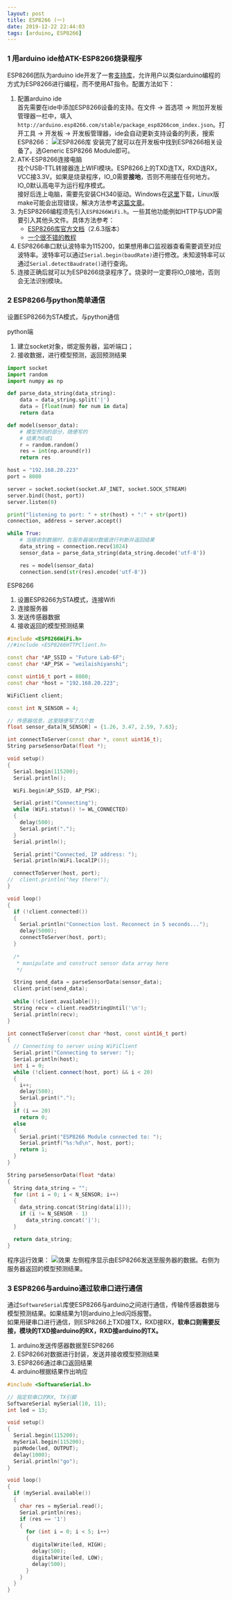 ```yaml
---
layout: post
title: ESP8266 (一)
date: 2019-12-22 22:44:03
tags: [arduino, ESP8266]
---
```

### 1 用arduino ide给ATK-ESP8266烧录程序
ESP8266团队为arduino ide开发了一套[支持库](https://github.com/esp8266/Arduino)，允许用户以类似arduino编程的方式为ESP8266进行编程，而不使用AT指令。配置方法如下：
1. 配置arduino ide<br>
   首先需要在ide中添加ESP8266设备的支持。在文件 -> 首选项 -> 附加开发板管理器一栏中，填入`http://arduino.esp8266.com/stable/package_esp8266com_index.json`。打开工具 -> 开发板 -> 开发板管理器，ide会自动更新支持设备的列表，搜索ESP8266：
   ![ESP8266库](https://s2.ax1x.com/2019/12/18/Q74ZA1.png)
   安装完了就可以在开发板中找到ESP8266相关设备了。选Generic ESP8266 Module即可。
2. ATK-ESP8266连接电脑<br>
   找个USB-TTL转接器连上WIFI模块。ESP8266上的TXD连TX，RXD连RX，VCC接3.3V。如果是烧录程序，IO_0需要**接地**，否则不用接在任何地方。IO_0默认高电平为运行程序模式。<br>
   接好后连上电脑，需要先安装CH340驱动。Windows在[这里](http://www.wch.cn/downloads/CH341SER_EXE.html)下载，Linux版make可能会出现错误，解决方法参考[这篇文章](https://blog.csdn.net/nuttiny/article/details/79842900)。
3. 为ESP8266编程须先引入`ESP8266WiFi.h`。一些其他功能例如HTTP与UDP需要引入其他头文件。具体方法参考：
   - [ESP8266库官方文档](https://arduino-esp8266.readthedocs.io/en/2.6.3/index.html)（2.6.3版本）
   - [一个很不错的教程](https://blog.csdn.net/dpjcn1990/article/details/92829821)
4. ESP8266串口默认波特率为115200，如果想用串口监视器查看需要调至对应波特率。波特率可以通过`Serial.begin(baudRate)`进行修改。未知波特率可以通过`Serial.detectBaudrate()`进行查询。
5. 连接正确后就可以为ESP8266烧录程序了。烧录时一定要将IO_0接地，否则会无法识别模块。

### 2 ESP8266与python简单通信
设置ESP8266为STA模式，与python通信

python端
1. 建立socket对象，绑定服务器，监听端口；
2. 接收数据，进行模型预测，返回预测结果

```python
import socket
import random
import numpy as np

def parse_data_string(data_string):
    data = data_string.split('|')
    data = [float(num) for num in data]
    return data

def model(sensor_data):
    # 模型预测的部分，随便写的
    # 结果为0或1
    r = random.random()
    res = int(np.around(r))
    return res

host = "192.168.20.223"
port = 8080

server = socket.socket(socket.AF_INET, socket.SOCK_STREAM)
server.bind((host, port))
server.listen(0)

print("listening to port: " + str(host) + ":" + str(port))
connection, address = server.accept()

while True:
    # 当接收到数据时，在服务器端对数据进行判断并返回结果
    data_string = connection.recv(1024)
    sensor_data = parse_data_string(data_string.decode('utf-8'))

    res = model(sensor_data)
    connection.send(str(res).encode('utf-8'))
```
ESP8266
1. 设置ESP8266为STA模式，连接Wifi
2. 连接服务器
3. 发送传感器数据
4. 接收返回的模型预测结果

```c++
#include <ESP8266WiFi.h>
//#include <ESP8266HTTPClient.h>

const char *AP_SSID = "Future Lab-6F";
const char *AP_PSK = "weilaishiyanshi";

const uint16_t port = 8080;
const char *host = "192.168.20.223";

WiFiClient client;

const int N_SENSOR = 4;

// 传感器信息，这里随便写了几个数
float sensor_data[N_SENSOR] = {1.26, 3.47, 2.59, 7.63};

int connectToServer(const char *, const uint16_t);
String parseSensorData(float *);

void setup()
{
  Serial.begin(115200);
  Serial.println();

  WiFi.begin(AP_SSID, AP_PSK);

  Serial.print("Connecting");
  while (WiFi.status() != WL_CONNECTED)
  {
    delay(500);
    Serial.print(".");
  }
  Serial.println();

  Serial.print("Connected, IP address: ");
  Serial.println(WiFi.localIP());

  connectToServer(host, port);
//  client.println("hey there!");
}

void loop()
{
  if (!client.connected())
  {
    Serial.println("Connection lost. Reconnect in 5 seconds...");
    delay(5000);
    connectToServer(host, port);
  }
  
  /*
   * manipulate and construct sensor data array here
   */

  String send_data = parseSensorData(sensor_data);
  client.print(send_data);
  
  while (!client.available());
  String recv = client.readStringUntil('\n');
  Serial.println(recv);
}

int connectToServer(const char *host, const uint16_t port)
{
  // Connecting to server using WiFiClient
  Serial.print("Connecting to server: ");
  Serial.println(host);
  int i = 0;
  while (!client.connect(host, port) && i < 20)
  {
    i++;
    delay(500);
    Serial.print(".");
  }
  if (i == 20)
    return 0;
  else
  {
    Serial.print("ESP8266 Module connected to: ");
    Serial.printf("%s:%d\n", host, port);
    return 1;
  }
}

String parseSensorData(float *data)
{
  String data_string = "";
  for (int i = 0; i < N_SENSOR; i++)
  {
    data_string.concat(String(data[i]));
    if (i != N_SENSOR - 1)
      data_string.concat('|');
  }

  return data_string;
}
```
程序运行效果：
![效果](https://s2.ax1x.com/2019/12/18/Q74Ib9.png)
左侧程序显示由ESP8266发送至服务器的数据。右侧为服务器返回的模型预测结果。

### 3 ESP8266与arduino通过软串口进行通信
通过`SoftwareSerial`库使ESP8266与arduino之间进行通信，传输传感器数据与模型预测结果。如果结果为1则arduino上led闪烁报警。<br>
如果用硬串口进行通信，则ESP8266上TXD接TX，RXD接RX，**软串口则需要反接，模块的TXD接arduino的RX，RXD接arduino的TX。**
1. arduino发送传感器数据至ESP8266
2. ESP8266对数据进行封装，发送并接收模型预测结果
3. ESP8266通过串口返回结果
4. arduino根据结果作出响应

```c++
#include <SoftwareSerial.h>

// 指定软串口的RX, TX引脚
SoftwareSerial mySerial(10, 11);
int led = 13;

void setup()
{
  Serial.begin(115200);
  mySerial.begin(115200);
  pinMode(led, OUTPUT);
  delay(1000);
  Serial.println("go");
}

void loop()
{
  if (mySerial.available())
  {
    char res = mySerial.read();
    Serial.println(res);
    if (res == '1')
    {
      for (int i = 0; i < 5; i++)
      {
        digitalWrite(led, HIGH);
        delay(500);
        digitalWrite(led, LOW);
        delay(500);
      }
    }
  }
}
```